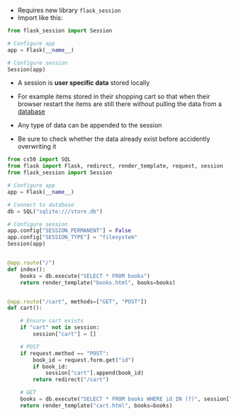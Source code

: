 - Requires new library `flask_session`
- Import like this:
```python
from flask_session import Session

# Configure app
app = Flask(__name__)

# Configure session
Session(app)
```

- A session is **user specific data** stored locally 
- For example items stored in their shopping cart so that when their browser restart the items are still there without pulling the data from a [database](contents-sql.md)

- Any type of data can be appended to the session
- Be sure to check whether the data already exist before accidently overwriting it

```python
from cs50 import SQL
from flask import Flask, redirect, render_template, request, session
from flask_session import Session

# Configure app
app = Flask(__name__)

# Connect to database
db = SQL("sqlite:///store.db")

# Configure session
app.config["SESSION_PERMANENT"] = False
app.config["SESSION_TYPE"] = "filesystem"
Session(app)


@app.route("/")
def index():
    books = db.execute("SELECT * FROM books")
    return render_template("books.html", books=books)


@app.route("/cart", methods=["GET", "POST"])
def cart():

    # Ensure cart exists
    if "cart" not in session:
        session["cart"] = []

    # POST
    if request.method == "POST":
        book_id = request.form.get("id")
        if book_id:
            session["cart"].append(book_id)
        return redirect("/cart")

    # GET
    books = db.execute("SELECT * FROM books WHERE id IN (?)", session["cart"])
    return render_template("cart.html", books=books)
```